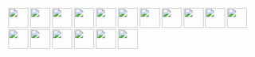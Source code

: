 <p align="left">
<img src="https://cdn.jsdelivr.net/gh/devicons/devicon/icons/c/c-original.svg" height="40"/>
<img src="https://cdn.jsdelivr.net/gh/devicons/devicon/icons/cplusplus/cplusplus-original.svg" height="40"/>
<img src="https://cdn.jsdelivr.net/gh/devicons/devicon/icons/python/python-original.svg" height="40"/>
<img src="https://cdn.jsdelivr.net/gh/devicons/devicon/icons/jupyter/jupyter-original-wordmark.svg" height="40"/>
<img src="https://cdn.jsdelivr.net/gh/devicons/devicon/icons/java/java-original-wordmark.svg" height="40"/>
<img src="https://cdn.jsdelivr.net/gh/devicons/devicon/icons/html5/html5-original.svg" height="40"/>
<img src="https://cdn.jsdelivr.net/gh/devicons/devicon/icons/css3/css3-original.svg" height="40"/>
<img src="https://cdn.jsdelivr.net/gh/devicons/devicon/icons/javascript/javascript-original.svg" height="40"/>
<img src="https://static-00.iconduck.com/assets.00/node-js-icon-454x512-nztofx17.png"height="40"/>
<img src="https://adware-technologies.s3.amazonaws.com/uploads/technology/thumbnail/20/express-js.png" height="40"/>
<img src="https://cdn.jsdelivr.net/gh/devicons/devicon/icons/mysql/mysql-original-wordmark.svg" height="40"/>
<img src="https://cdn.jsdelivr.net/gh/devicons/devicon@latest/icons/npm/npm-original-wordmark.svg" height="40"/>
<img src="https://upload.wikimedia.org/wikipedia/commons/b/b0/Openstreetmap_logo.svg"height="40"/> 
<img src="https://upload.wikimedia.org/wikipedia/commons/thumb/1/13/Leaflet_logo.svg/1280px-Leaflet_logo.svg.png" height="40"/>
<img src="https://cdn.jsdelivr.net/gh/devicons/devicon@latest/icons/windows11/windows11-original.svg" height="40"/>
<img src="https://cdn.jsdelivr.net/gh/devicons/devicon/icons/linux/linux-original.svg" height="40"/>
<img src="https://cdn.jsdelivr.net/gh/devicons/devicon/icons/vscode/vscode-original.svg" height="40"/>
</p>

<!--
https://devicon.dev/
-->

<!--
**ayush-saklani/ayush-saklani** is a ✨ _special_ ✨ repository because its `README.md` (this file) appears on your GitHub profile.

Here are some ideas to get you started:

- 🔭 I’m currently working on 
- 🌱 I’m currently learning NodeJS,MongoDB
- 👯 I’m looking to collaborate on ...
- 🤔 I’m looking for help with ...
- 📫 How to reach me: https://www.linkedin.com/in/ayush-saklani/
-->

